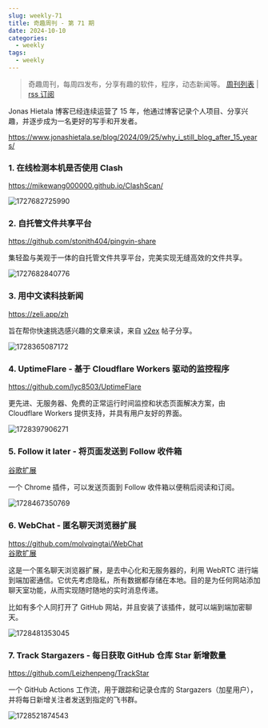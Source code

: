 ```yaml
---
slug: weekly-71
title: 奇趣周刊 - 第 71 期
date: 2024-10-10
categories:
  - weekly
tags:
  - weekly
---
```


> 奇趣周刊，每周四发布，分享有趣的软件，程序，动态新闻等。 [周刊列表](/categories/weekly/) | [rss 订阅](/categories/weekly/index.xml)

Jonas Hietala 博客已经连续运营了 15 年，他通过博客记录个人项目、分享兴趣，并逐步成为一名更好的写手和开发者。

https://www.jonashietala.se/blog/2024/09/25/why_i_still_blog_after_15_years/

### 1. 在线检测本机是否使用 Clash

https://mikewang000000.github.io/ClashScan/

![1727682725990](https://imgurl.zishu.me/2024/09/1727682725990.webp)

### 2. 自托管文件共享平台

https://github.com/stonith404/pingvin-share

集轻盈与美观于一体的自托管文件共享平台，完美实现无缝高效的文件共享。

![1727682840776](https://imgurl.zishu.me/2024/09/1727682840776.webp)

### 3. 用中文读科技新闻

https://zeli.app/zh

旨在帮你快速挑选感兴趣的文章来读，来自 [v2ex](https://www.v2ex.com/t/1078143) 帖子分享。

![1728365087172](https://imgurl.zishu.me/2024/10/1728365087172.webp)

### 4. UptimeFlare - 基于 Cloudflare Workers 驱动的监控程序

https://github.com/lyc8503/UptimeFlare

更先进、无服务器、免费的正常运行时间监控和状态页面解决方案，由 Cloudflare Workers 提供支持，并具有用户友好的界面。

![1728397906271](https://imgurl.zishu.me/2024/10/1728397906271.webp)

### 5. Follow it later - 将页面发送到 Follow 收件箱

[谷歌扩展](https://chromewebstore.google.com/detail/gjeindndfjefkhdngeghhhkclbnngofb)

一个 Chrome 插件，可以发送页面到 Follow 收件箱以便稍后阅读和订阅。

![1728467350769](https://imgurl.zishu.me/2024/10/1728467350769.webp)

### 6. WebChat - 匿名聊天浏览器扩展

https://github.com/molvqingtai/WebChat  
[谷歌扩展](https://chromewebstore.google.com/detail/webchat/cpaedhbidlpnbdfegakhiamfpndhjpgf)

这是一个匿名聊天浏览器扩展，是去中心化和无服务器的，利用 WebRTC 进行端到端加密通信。它优先考虑隐私，所有数据都存储在本地。目的是为任何网站添加聊天室功能，从而实现随时随地的实时消息传递。

比如有多个人同打开了 GitHub 网站，并且安装了该插件，就可以端到端加密聊天。

![1728481353045](https://imgurl.zishu.me/2024/10/1728481353045.webp)

### 7. Track Stargazers - 每日获取 GitHub 仓库 Star 新增数量

https://github.com/Leizhenpeng/TrackStar

一个 GitHub Actions 工作流，用于跟踪和记录仓库的 Stargazers（加星用户），并将每日新增关注者发送到指定的飞书群。

![1728521874543](https://imgurl.zishu.me/2024/10/1728521874543.webp)
